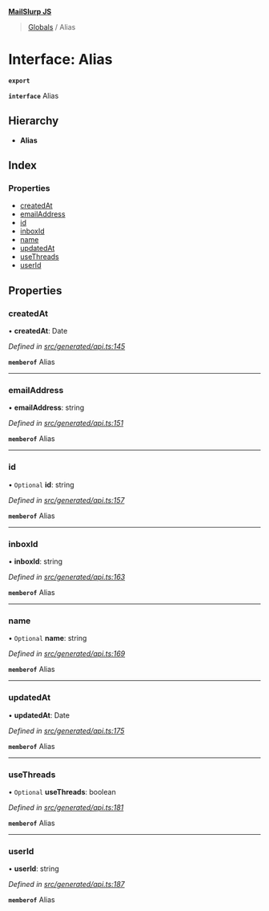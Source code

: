 **[MailSlurp JS](../README.md)**

> [Globals](../README.md) / Alias

# Interface: Alias

**`export`** 

**`interface`** Alias

## Hierarchy

* **Alias**

## Index

### Properties

* [createdAt](alias.md#createdat)
* [emailAddress](alias.md#emailaddress)
* [id](alias.md#id)
* [inboxId](alias.md#inboxid)
* [name](alias.md#name)
* [updatedAt](alias.md#updatedat)
* [useThreads](alias.md#usethreads)
* [userId](alias.md#userid)

## Properties

### createdAt

•  **createdAt**: Date

*Defined in [src/generated/api.ts:145](https://github.com/mailslurp/mailslurp-client/blob/ad6aa3d/src/generated/api.ts#L145)*

**`memberof`** Alias

___

### emailAddress

•  **emailAddress**: string

*Defined in [src/generated/api.ts:151](https://github.com/mailslurp/mailslurp-client/blob/ad6aa3d/src/generated/api.ts#L151)*

**`memberof`** Alias

___

### id

• `Optional` **id**: string

*Defined in [src/generated/api.ts:157](https://github.com/mailslurp/mailslurp-client/blob/ad6aa3d/src/generated/api.ts#L157)*

**`memberof`** Alias

___

### inboxId

•  **inboxId**: string

*Defined in [src/generated/api.ts:163](https://github.com/mailslurp/mailslurp-client/blob/ad6aa3d/src/generated/api.ts#L163)*

**`memberof`** Alias

___

### name

• `Optional` **name**: string

*Defined in [src/generated/api.ts:169](https://github.com/mailslurp/mailslurp-client/blob/ad6aa3d/src/generated/api.ts#L169)*

**`memberof`** Alias

___

### updatedAt

•  **updatedAt**: Date

*Defined in [src/generated/api.ts:175](https://github.com/mailslurp/mailslurp-client/blob/ad6aa3d/src/generated/api.ts#L175)*

**`memberof`** Alias

___

### useThreads

• `Optional` **useThreads**: boolean

*Defined in [src/generated/api.ts:181](https://github.com/mailslurp/mailslurp-client/blob/ad6aa3d/src/generated/api.ts#L181)*

**`memberof`** Alias

___

### userId

•  **userId**: string

*Defined in [src/generated/api.ts:187](https://github.com/mailslurp/mailslurp-client/blob/ad6aa3d/src/generated/api.ts#L187)*

**`memberof`** Alias
